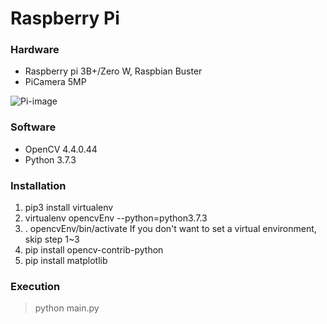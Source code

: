 # Raspberry Pi

### Hardware
* Raspberry pi 3B+/Zero W, Raspbian Buster
* PiCamera 5MP

![Pi-image](https://user-images.githubusercontent.com/48985445/99681625-af1e8600-2ac1-11eb-9650-280216b759f0.jpg)


### Software
* OpenCV 4.4.0.44
* Python 3.7.3

### Installation
1. pip3 install virtualenv
2. virtualenv opencvEnv --python=python3.7.3
3. . opencvEnv/bin/activate
If you don't want to set a virtual environment, skip step 1~3
4. pip install opencv-contrib-python
5. pip install matplotlib

### Execution
> python main.py
